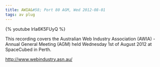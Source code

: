 ```yaml
---
title: AWIA&#58; Port 80 AGM, Wed 2012-08-01
tags: av plug
---
```


{% youtube lrIa6K5FUyQ %}

<!--more-->
This recording covers the Australian Web Industry Association (AWIA) - Annual General Meeting (AGM) held Wednesday 1st of August 2012 at SpaceCubed in Perth.

http://www.webindustry.asn.au/
